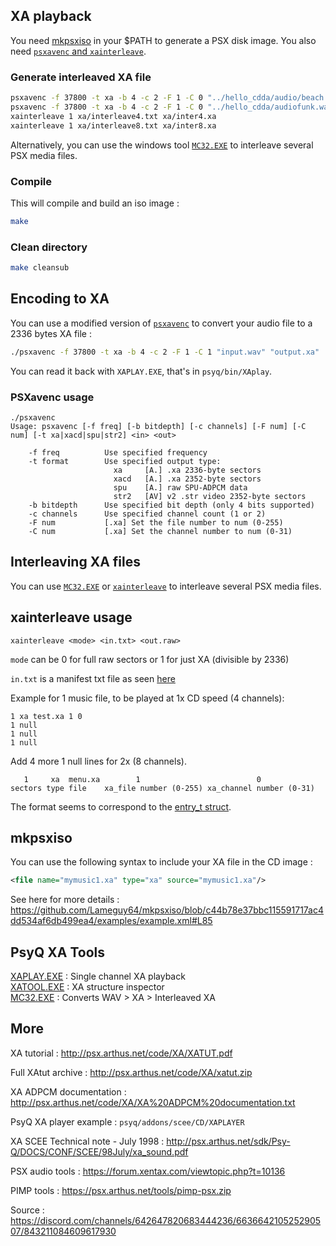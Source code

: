 ##  XA playback

You need [mkpsxiso](https://github.com/Lameguy64/mkpsxiso) in your $PATH to generate a PSX disk image.
You also need [`psxavenc` and `xainterleave`](https://github.com/ABelliqueux/candyk-psx/tree/master/toolsrc/).

### Generate interleaved XA file

```bash
psxavenc -f 37800 -t xa -b 4 -c 2 -F 1 -C 0 "../hello_cdda/audio/beach.wav" "xa/beach.xa"
psxavenc -f 37800 -t xa -b 4 -c 2 -F 1 -C 0 "../hello_cdda/audiofunk.wav" "xa/funk.xa"
xainterleave 1 xa/interleave4.txt xa/inter4.xa
xainterleave 1 xa/interleave8.txt xa/inter8.xa
```

Alternatively, you can use the windows tool [`MC32.EXE`](https://psx.arthus.net/tools/pimp-psx.zip) to interleave several PSX media files.

### Compile

This will compile and build an iso image :

```bash
make
```

### Clean directory

```bash
make cleansub
```

## Encoding to XA 

You can use a modified version of [`psxavenc`](https://github.com/ABelliqueux/candyk-psx/tree/master/toolsrc/psxavenc) to convert your audio file to a 2336 bytes XA file :

```bash
./psxavenc -f 37800 -t xa -b 4 -c 2 -F 1 -C 1 "input.wav" "output.xa"
```

You can read it back with `XAPLAY.EXE`, that's in `psyq/bin/XAplay`.

### PSXavenc usage

```
./psxavenc 
Usage: psxavenc [-f freq] [-b bitdepth] [-c channels] [-F num] [-C num] [-t xa|xacd|spu|str2] <in> <out>

    -f freq          Use specified frequency
    -t format        Use specified output type:
                       xa     [A.] .xa 2336-byte sectors
                       xacd   [A.] .xa 2352-byte sectors
                       spu    [A.] raw SPU-ADPCM data
                       str2   [AV] v2 .str video 2352-byte sectors
    -b bitdepth      Use specified bit depth (only 4 bits supported)
    -c channels      Use specified channel count (1 or 2)
    -F num           [.xa] Set the file number to num (0-255)
    -C num           [.xa] Set the channel number to num (0-31)
```

## Interleaving XA files

You can use [`MC32.EXE`](https://psx.arthus.net/tools/pimp-psx.zip) or [`xainterleave`](https://github.com/ABelliqueux/candyk-psx/tree/master/toolsrc/xainterleave) to interleave several PSX media files.

## xainterleave usage

`xainterleave <mode> <in.txt> <out.raw>`

`mode` can be 0 for full raw sectors or 1 for just XA (divisible by 2336)

`in.txt` is a manifest txt file as seen [here](https://github.com/ABelliqueux/nolibgs_hello_worlds/blob/main/hello_xa/xa/interleave4.txt)

Example for 1 music file, to be played at 1x CD speed (4 channels):

```
1 xa test.xa 1 0
1 null
1 null
1 null
```

Add 4 more 1 null lines for 2x (8 channels).

```
   1     xa  menu.xa        1                          0  
sectors type file    xa_file number (0-255) xa_channel number (0-31)
```

The format seems to correspond to the [entry_t struct](https://github.com/ABelliqueux/candyk-psx/blob/db71929903cc09398f5efc23973f9e136d123bbb/toolsrc/xainterleave/xainterleave.c#L35).

## mkpsxiso

You can use the following syntax to include your XA file in the CD image :

```xml
<file name="mymusic1.xa" type="xa" source="mymusic1.xa"/>
```

See here for more details : https://github.com/Lameguy64/mkpsxiso/blob/c44b78e37bbc115591717ac4dd534af6db499ea4/examples/example.xml#L85

## PsyQ XA Tools

[XAPLAY.EXE](https://docs.google.com/uc?export=download&confirm=G9cM&id=0B_GAaDjR83rLZGVaZ2pvV2tjSVE) : Single channel XA playback  
[XATOOL.EXE](http://psx.arthus.net/code/XA/xatut.zip) : XA structure inspector  
[MC32.EXE](https://psx.arthus.net/tools/pimp-psx.zip)   : Converts WAV > XA > Interleaved XA  

## More

XA tutorial : http://psx.arthus.net/code/XA/XATUT.pdf  

Full XAtut archive : http://psx.arthus.net/code/XA/xatut.zip  

XA ADPCM documentation : http://psx.arthus.net/code/XA/XA%20ADPCM%20documentation.txt  

PsyQ XA player example : `psyq/addons/scee/CD/XAPLAYER`

XA SCEE Technical note - July 1998 : http://psx.arthus.net/sdk/Psy-Q/DOCS/CONF/SCEE/98July/xa_sound.pdf

PSX audio tools : https://forum.xentax.com/viewtopic.php?t=10136

PIMP tools : https://psx.arthus.net/tools/pimp-psx.zip

Source : https://discord.com/channels/642647820683444236/663664210525290507/843211084609617930
